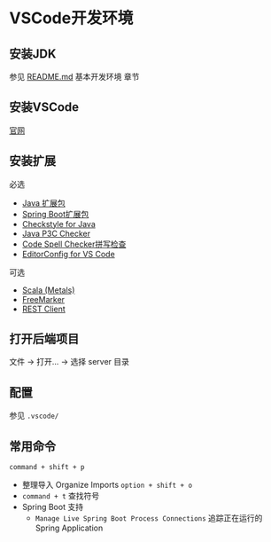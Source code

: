 # VSCode开发环境

## 安装JDK

参见 [README.md](../README.md) 基本开发环境 章节

## 安装VSCode

[官网](https://code.visualstudio.com/)

## 安装扩展

必选

* [Java 扩展包](https://marketplace.visualstudio.com/items?itemName=vscjava.vscode-java-pack)
* [Spring Boot扩展包](https://marketplace.visualstudio.com/items?itemName=Pivotal.vscode-boot-dev-pack)
* [Checkstyle for Java](https://marketplace.visualstudio.com/items?itemName=shengchen.vscode-checkstyle)
* [Java P3C Checker](https://marketplace.visualstudio.com/items?itemName=Rectcircle.vscode-p3c)
* [Code Spell Checker拼写检查](https://marketplace.visualstudio.com/items?itemName=streetsidesoftware.code-spell-checker)
* [EditorConfig for VS Code](https://marketplace.visualstudio.com/items?itemName=EditorConfig.EditorConfig)

可选

* [Scala (Metals)](https://marketplace.visualstudio.com/items?itemName=scalameta.metals)
* [FreeMarker](https://marketplace.visualstudio.com/items?itemName=dcortes92.FreeMarker)
* [REST Client](https://marketplace.visualstudio.com/items?itemName=humao.rest-client)

## 打开后端项目

文件 -> 打开... -> 选择 server 目录

## 配置

参见 `.vscode/`

## 常用命令

`command + shift + p`

* 整理导入 Organize Imports `option + shift + o`
* `command + t` 查找符号
* Spring Boot 支持
    * `Manage Live Spring Boot Process Connections` 追踪正在运行的 Spring Application
